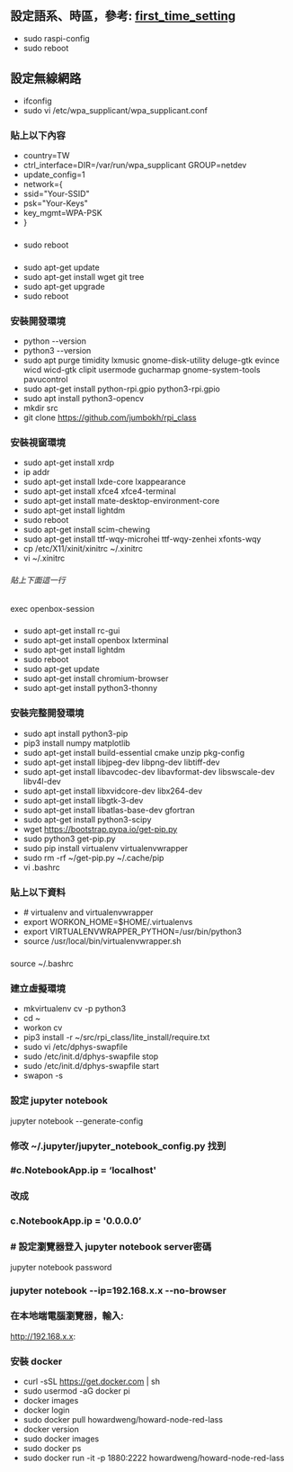 ## 設定語系、時區，參考: [first_time_setting](https://github.com/jumbokh/rpi_class/blob/master/Installation/first_time_setting.md)
* sudo raspi-config
* sudo reboot
## 設定無線網路
* ifconfig
* sudo vi /etc/wpa_supplicant/wpa_supplicant.conf 
### 貼上以下內容
* country=TW
* ctrl_interface=DIR=/var/run/wpa_supplicant GROUP=netdev 
* update_config=1
* network={
*   ssid="Your-SSID"
*   psk="Your-Keys"
*   key_mgmt=WPA-PSK
* }

###
* sudo reboot
###
* sudo apt-get update
* sudo apt-get install wget git tree
* sudo apt-get upgrade
* sudo reboot
### 安裝開發環境
* python --version
* python3 --version
* sudo apt purge timidity lxmusic gnome-disk-utility deluge-gtk evince wicd wicd-gtk clipit usermode gucharmap gnome-system-tools pavucontrol
* sudo apt-get install python-rpi.gpio python3-rpi.gpio
* sudo apt install python3-opencv
* mkdir src
* git clone https://github.com/jumbokh/rpi_class
### 安裝視窗環境
* sudo apt-get install xrdp
* ip addr
* sudo apt-get install lxde-core lxappearance
* sudo apt-get install xfce4 xfce4-terminal
* sudo apt-get install mate-desktop-environment-core
* sudo apt-get install lightdm
* sudo reboot
* sudo apt-get install scim-chewing
* sudo apt-get install ttf-wqy-microhei ttf-wqy-zenhei xfonts-wqy
* cp /etc/X11/xinit/xinitrc ~/.xinitrc
* vi ~/.xinitrc
###### 貼上下面這一行
exec openbox-session
###

* sudo apt-get install rc-gui
* sudo apt-get install openbox lxterminal
* sudo apt-get install lightdm
* sudo reboot
* sudo apt-get update
* sudo apt-get install chromium-browser
* sudo apt-get install python3-thonny
###
### 安裝完整開發環境
* sudo apt install python3-pip
* pip3 install numpy matplotlib
* sudo apt-get install build-essential cmake unzip pkg-config
* sudo apt-get install libjpeg-dev libpng-dev libtiff-dev
* sudo apt-get install libavcodec-dev libavformat-dev libswscale-dev libv4l-dev
* sudo apt-get install libxvidcore-dev libx264-dev
* sudo apt-get install libgtk-3-dev
* sudo apt-get install libatlas-base-dev gfortran
* sudo apt-get install python3-scipy
* wget https://bootstrap.pypa.io/get-pip.py
* sudo python3 get-pip.py
* sudo pip install virtualenv virtualenvwrapper
* sudo rm -rf ~/get-pip.py ~/.cache/pip
* vi .bashrc
### 貼上以下資料
* \# virtualenv and virtualenvwrapper
* export WORKON_HOME=$HOME/.virtualenvs
* export VIRTUALENVWRAPPER_PYTHON=/usr/bin/python3
* source /usr/local/bin/virtualenvwrapper.sh
###

source ~/.bashrc
### 建立虛擬環境
* mkvirtualenv cv -p python3
* cd ~
* workon cv
* pip3 install -r ~/src/rpi_class/lite_install/require.txt
* sudo vi /etc/dphys-swapfile 
* sudo /etc/init.d/dphys-swapfile stop
* sudo /etc/init.d/dphys-swapfile start
* swapon -s
### 設定 jupyter notebook

jupyter notebook --generate-config

### 修改 ~/.jupyter/jupyter_notebook_config.py 找到
### \#c.NotebookApp.ip = ‘localhost'

### 改成

### c.NotebookApp.ip = '0.0.0.0’ 
### \# 設定瀏覽器登入 jupyter notebook server密碼
jupyter notebook password
### jupyter notebook --ip=192.168.x.x --no-browser
### 在本地端電腦瀏覽器，輸入:
http://192.168.x.x:
###
### 安裝 docker
* curl -sSL https://get.docker.com | sh
* sudo usermod -aG docker pi
* docker images
* docker login
* sudo docker pull howardweng/howard-node-red-lass
* docker version
* sudo docker images
* sudo docker ps
* sudo docker run -it -p 1880:2222 howardweng/howard-node-red-lass
